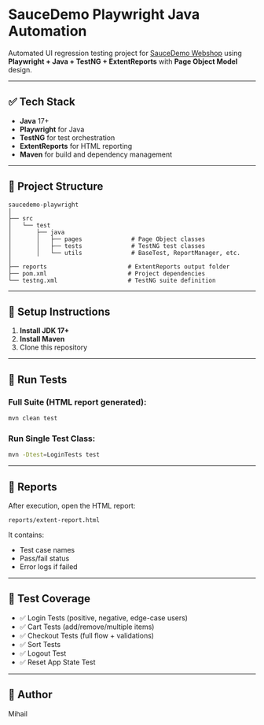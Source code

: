 # SauceDemo Playwright Java Automation

Automated UI regression testing project for [SauceDemo Webshop](https://www.saucedemo.com/) using **Playwright + Java + TestNG + ExtentReports** with **Page Object Model** design.

---

## ✅ Tech Stack

- **Java** 17+
- **Playwright** for Java
- **TestNG** for test orchestration
- **ExtentReports** for HTML reporting
- **Maven** for build and dependency management

---

## 📁 Project Structure

```text
saucedemo-playwright
│
├── src
│   └── test
│       ├── java
│       │   ├── pages              # Page Object classes
│       │   ├── tests              # TestNG test classes
│       │   └── utils              # BaseTest, ReportManager, etc.
│
├── reports                       # ExtentReports output folder
├── pom.xml                       # Project dependencies
└── testng.xml                    # TestNG suite definition
```

---

## 🔧 Setup Instructions

1. **Install JDK 17+**
2. **Install Maven**
3. Clone this repository

---

## 🚀 Run Tests

### Full Suite (HTML report generated):
```bash
mvn clean test
```

### Run Single Test Class:
```bash
mvn -Dtest=LoginTests test
```

---

## 📄 Reports

After execution, open the HTML report:
```
reports/extent-report.html
```

It contains:
- Test case names
- Pass/fail status
- Error logs if failed

---

## 🧪 Test Coverage

- ✅ Login Tests (positive, negative, edge-case users)
- ✅ Cart Tests (add/remove/multiple items)
- ✅ Checkout Tests (full flow + validations)
- ✅ Sort Tests 
- ✅ Logout Test
- ✅ Reset App State Test

---

## 📌 Author

Mihail


